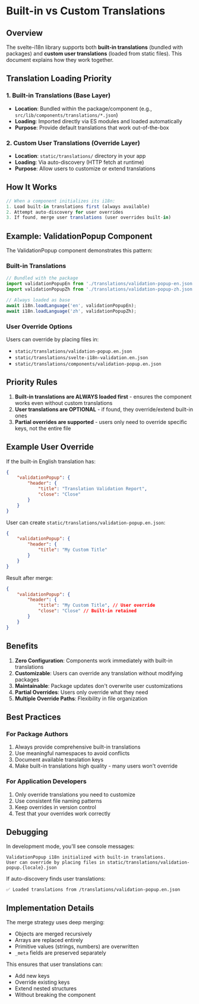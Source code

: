 # Built-in vs Custom Translations

## Overview

The svelte-i18n library supports both **built-in translations** (bundled with packages) and **custom user translations** (loaded from static files). This document explains how they work together.

## Translation Loading Priority

### 1. Built-in Translations (Base Layer)

- **Location**: Bundled within the package/component (e.g., `src/lib/components/translations/*.json`)
- **Loading**: Imported directly via ES modules and loaded automatically
- **Purpose**: Provide default translations that work out-of-the-box

### 2. Custom User Translations (Override Layer)

- **Location**: `static/translations/` directory in your app
- **Loading**: Via auto-discovery (HTTP fetch at runtime)
- **Purpose**: Allow users to customize or extend translations

## How It Works

```javascript
// When a component initializes its i18n:
1. Load built-in translations first (always available)
2. Attempt auto-discovery for user overrides
3. If found, merge user translations (user overrides built-in)
```

## Example: ValidationPopup Component

The ValidationPopup component demonstrates this pattern:

### Built-in Translations

```javascript
// Bundled with the package
import validationPopupEn from './translations/validation-popup-en.json';
import validationPopupZh from './translations/validation-popup-zh.json';

// Always loaded as base
await i18n.loadLanguage('en', validationPopupEn);
await i18n.loadLanguage('zh', validationPopupZh);
```

### User Override Options

Users can override by placing files in:

- `static/translations/validation-popup.en.json`
- `static/translations/svelte-i18n-validation.en.json`
- `static/translations/components/validation-popup.en.json`

## Priority Rules

1. **Built-in translations are ALWAYS loaded first** - ensures the component works even without custom translations
2. **User translations are OPTIONAL** - if found, they override/extend built-in ones
3. **Partial overrides are supported** - users only need to override specific keys, not the entire file

## Example User Override

If the built-in English translation has:

```json
{
	"validationPopup": {
		"header": {
			"title": "Translation Validation Report",
			"close": "Close"
		}
	}
}
```

User can create `static/translations/validation-popup.en.json`:

```json
{
	"validationPopup": {
		"header": {
			"title": "My Custom Title"
		}
	}
}
```

Result after merge:

```json
{
	"validationPopup": {
		"header": {
			"title": "My Custom Title", // User override
			"close": "Close" // Built-in retained
		}
	}
}
```

## Benefits

1. **Zero Configuration**: Components work immediately with built-in translations
2. **Customizable**: Users can override any translation without modifying packages
3. **Maintainable**: Package updates don't overwrite user customizations
4. **Partial Overrides**: Users only override what they need
5. **Multiple Override Paths**: Flexibility in file organization

## Best Practices

### For Package Authors

1. Always provide comprehensive built-in translations
2. Use meaningful namespaces to avoid conflicts
3. Document available translation keys
4. Make built-in translations high quality - many users won't override

### For Application Developers

1. Only override translations you need to customize
2. Use consistent file naming patterns
3. Keep overrides in version control
4. Test that your overrides work correctly

## Debugging

In development mode, you'll see console messages:

```
ValidationPopup i18n initialized with built-in translations.
User can override by placing files in static/translations/validation-popup.{locale}.json
```

If auto-discovery finds user translations:

```
✅ Loaded translations from /translations/validation-popup.en.json
```

## Implementation Details

The merge strategy uses deep merging:

- Objects are merged recursively
- Arrays are replaced entirely
- Primitive values (strings, numbers) are overwritten
- `_meta` fields are preserved separately

This ensures that user translations can:

- Add new keys
- Override existing keys
- Extend nested structures
- Without breaking the component
